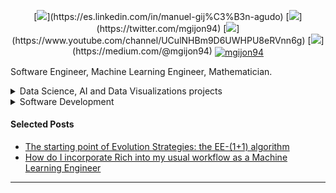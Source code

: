 <!-- Social media badges and links -->
<p align="center">
[<img src="https://img.shields.io/badge/linkedin-%230077B5.svg?&style=for-the-badge&logo=linkedin&logoColor=white" />](https://es.linkedin.com/in/manuel-gij%C3%B3n-agudo) [<img src="https://img.shields.io/badge/twitter-%230077B5.svg?&style=for-the-badge&logo=twitter&logoColor=white&color=00acee" />](https://twitter.com/mgijon94) [<img src="https://img.shields.io/badge/youtube-%23FF0000.svg?&style=for-the-badge&logo=youtube&logoColor=white" />](https://www.youtube.com/channel/UCulNHBm9D6UWHPU8eRVnn6g) [<img src="https://img.shields.io/badge/medium-%2312100E.svg?&style=for-the-badge&logo=medium&logoColor=white" />](https://medium.com/@mgijon94) <a href="https://github.com/MGijon/DS_AI_Projects" target="blank"><img align="center" src="https://img.shields.io/badge/-Projects-828091?style=for-the-badge&logo=Github&logoColor=white&link=https://github.com/MGijon/Projects" alt="mgijon94"/></a>
</p>

Software Engineer, Machine Learning Engineer, Mathematician.

<details>
<summary>Data Science, AI and Data Visualizations projects</summary>

| Project | Tags |
| --- | --- |
| [NY Airbnb Flats 2019 with Bokeh](https://github.com/MGijon/Data-Visualizations) | <img src="https://img.shields.io/badge/-Data%20Visualization-purple"> <img src="https://img.shields.io/badge/-Interactivity-blue"> <img src="https://img.shields.io/badge/-Python-blue"> <img src="https://img.shields.io/badge/-Bokeh-green"> |
| [#BuildwithAI Global 2020: MUGA team Predictive Algorithm Challenge](https://github.com/MGijon/DS_AI_Projects) | <img src="https://img.shields.io/badge/-Hackathon-grey"> <img src="https://img.shields.io/badge/-Finalist%20Project-yellow"> <img src="https://img.shields.io/badge/-Genetic%20Algorithms-90A4AE"> <img src="https://img.shields.io/badge/-Epidemiology-green"> <img src="https://img.shields.io/badge/-Python-blue"> |
| [Analyzing Distances in Word Embeddings and Their Relation with Seme Analysis](https://github.com/MGijon/DS_AI_Projects) | <img src="https://img.shields.io/badge/-Published-black"> <img src="https://img.shields.io/badge/-Embeddings-red"> <img src="https://img.shields.io/badge/-Word%20Embeddings-red"> <img src="https://img.shields.io/badge/-Python-blue"> |
| [An analysis of word embedding spaces and regularities (Master Thesis)](https://github.com/MGijon/DS_AI_Projects) | <img src="https://img.shields.io/badge/-Published-black"> <img src="https://img.shields.io/badge/-Embeddings-red"> <img src="https://img.shields.io/badge/-Word%20Embeddings-red"> <img src="https://img.shields.io/badge/-Python-blue"> |

</details>

<details>
<summary>Software Development</summary>

| Project | Tags |
| --- | --- |
| [Fakegram: an Instagram's clon](https://github.com/MGijon/Fakegram) | <img src="https://img.shields.io/badge/-Django-green"> <img src="https://img.shields.io/badge/-Python-blue"> <img src="https://img.shields.io/badge/-HTML-white"> <img src="https://img.shields.io/badge/-CSS-blue"> <img src="https://img.shields.io/badge/-Responsive-purple"> <img src="https://img.shields.io/badge/-Full%20Stack-red"> |

</details>


#### Selected Posts

<!-- BLOG-POST-LIST:START -->
<!-- - [CLI written in Python to fast exploration of csv files with or without additional packages](https://mgijon94.medium.com/cli-written-in-python-to-fast-exploration-of-csv-files-with-or-without-additional-packages-9a37a908726c) -->
- [The starting point of Evolution Strategies: the EE-(1+1) algorithm](https://mgijon94.medium.com/the-starting-point-of-evolution-strategies-the-ee-1-1-algorithm-511ea3f2edf7)
- [How do I incorporate Rich into my usual workflow as a Machine Learning Engineer](https://mgijon94.medium.com/how-do-i-incorporate-rich-into-my-usual-workflow-as-a-machine-learning-engineer-7e1c726e1241)

<!-- BLOG-POST-LIST:END -->


----

<!--
**MGijon/MGijon** is a ✨ _special_ ✨ repository because its `README.md` (this file) appears on your GitHub profile.

Here are some ideas to get you started:

- 🔭 I’m currently working on ...
- 🌱 I’m currently learning ...
- 👯 I’m looking to collaborate on ...
- 🤔 I’m looking for help with ...
- 💬 Ask me about ...
- 📫 How to reach me: ...
- 😄 Pronouns: ...
- ⚡ Fun fact: ...
<img src="https://img.shields.io/badge/-Data%20Visualization-purple">

<img src="https://img.shields.io/badge/-Hackathon-grey">
<img src="https://img.shields.io/badge/-Finalist%20Project-yellow">
<img src="https://img.shields.io/badge/-Genetic%20Algorithms-90A4AE">
<img src="https://img.shields.io/badge/-Epidemiology-green">

<img src="https://img.shields.io/badge/-Django-green">
<img src="https://img.shields.io/badge/-HTML-white">
<img src="https://img.shields.io/badge/-CSS-blue">
<img src="https://img.shields.io/badge/-Responsive-purple">

<img src="https://img.shields.io/badge/-Full%20Stack-red">
<img src="https://img.shields.io/badge/-Back%20nd-brown">
<img src="https://img.shields.io/badge/-Front%20end-yellow">

<img src="https://img.shields.io/badge/-Python-blue">
<img src="https://img.shields.io/badge/-Published-black">
<img src="https://img.shields.io/badge/-Embeddings-red">
<img src="https://img.shields.io/badge/-Word%20Embeddings-red">
-->
